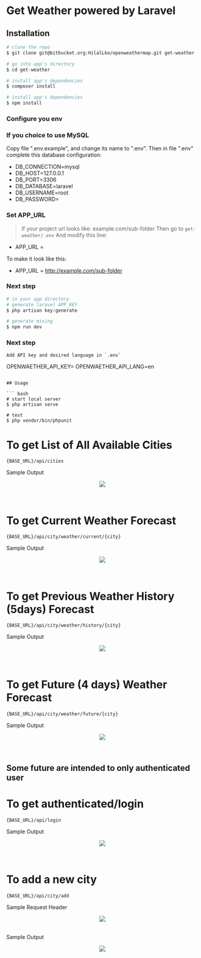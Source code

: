 # Get Weather powered by Laravel

## Installation

``` bash
# clone the repo
$ git clone git@bitbucket.org:HilalLko/openweathermap.git get-weather

# go into app's directory
$ cd get-weather

# install app's dependencies
$ composer install

# install app's dependencies
$ npm install

```
### Configure you env

### If you choice to use MySQL

Copy file ".env.example", and change its name to ".env".
Then in file ".env" complete this database configuration:
* DB_CONNECTION=mysql
* DB_HOST=127.0.0.1
* DB_PORT=3306
* DB_DATABASE=laravel
* DB_USERNAME=root
* DB_PASSWORD=

### Set APP_URL

> If your project url looks like: example.com/sub-folder 
Then go to `get-weather/.env`
And modify this line:

* APP_URL = 

To make it look like this:

* APP_URL = http://example.com/sub-folder


### Next step

``` bash
# in your app directory
# generate laravel APP_KEY
$ php artisan key:generate

# generate mixing
$ npm run dev
```

### Next step

```
Add API key and desired language in `.env`
```
OPENWAETHER_API_KEY=
OPENWAETHER_API_LANG=en
```

## Usage

``` bash
# start local server
$ php artisan serve

# test
$ php vendor/bin/phpunit
```

# To get List of All Available Cities 
```
{BASE_URL}/api/cities
```
Sample Output
<p align="center"><img src="public/all_available_cities.png"></p></br>

# To get Current Weather Forecast 
```
{BASE_URL}/api/city/weather/current/{city}
```
Sample Output
<p align="center"><img src="public/current_weather.png"></p></br>

# To get Previous Weather History (5days) Forecast 
```
{BASE_URL}/api/city/weather/history/{city}
```
Sample Output
<p align="center"><img src="public/history_weather.png"></p></br>

# To get Future (4 days) Weather Forecast 
```
{BASE_URL}/api/city/weather/future/{city}
```
Sample Output
<p align="center"><img src="public/future_weather.png"></p></br>

## Some future are intended to only authenticated user

# To get authenticated/login
```
{BASE_URL}/api/login
```
Sample Output
<p align="center"><img src="public/weather_login.png"></p></br>

# To add a new city
```
{BASE_URL}/api/city/add
```
Sample Request Header
<p align="center"><img src="public/request_header_auth.png"></p></br>
Sample Output
<p align="center"><img src="public/add_country.png"></p></br>
